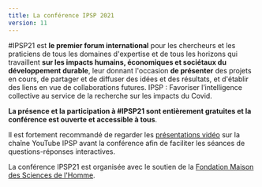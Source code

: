 ```yaml
---
title: La conférence IPSP 2021
version: 11
---
```


#IPSP21 est **le premier forum international** pour les chercheurs et les praticiens de tous les domaines d'expertise et de tous les horizons qui travaillent **sur les impacts humains, économiques et sociétaux du développement durable**, leur donnant l'occasion **de présenter** des projets en cours, de partager et de diffuser des idées et des résultats, et d'établir des liens en vue de collaborations futures. IPSP : Favoriser l’intelligence collective au service de la recherche sur les impacts du Covid.

**La présence et la participation à #IPSP21 sont entièrement gratuites et la conférence est ouverte et accessible à tous**.

Il est fortement recommandé de regarder les [présentations vidéo](https://www.youtube.com/watch?v=EiZoWeCFmYc&list=PLLv_k1nsHewlD-pB7BCWsiQnNvb_NhPpO&index=2) sur la chaîne YouTube IPSP avant la conférence afin de faciliter les séances de questions-réponses interactives.

La conférence IPSP21 est organisée avec le soutien de la [Fondation Maison des Sciences de l'Homme](https://www.fmsh.fr/en).
